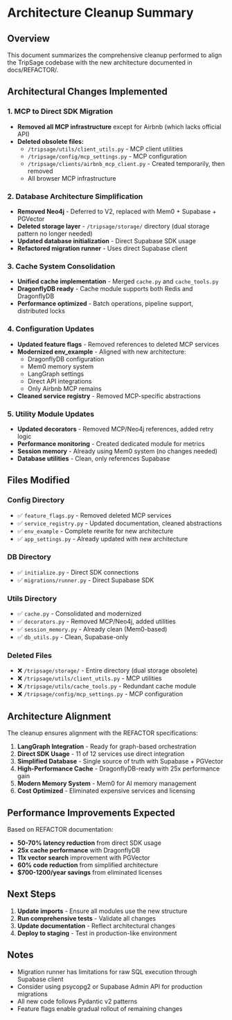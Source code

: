 # Architecture Cleanup Summary

## Overview

This document summarizes the comprehensive cleanup performed to align the TripSage codebase with the new architecture documented in docs/REFACTOR/.

## Architectural Changes Implemented

### 1. MCP to Direct SDK Migration

- **Removed all MCP infrastructure** except for Airbnb (which lacks official API)
- **Deleted obsolete files:**
  - `/tripsage/utils/client_utils.py` - MCP client utilities
  - `/tripsage/config/mcp_settings.py` - MCP configuration
  - `/tripsage/clients/airbnb_mcp_client.py` - Created temporarily, then removed
  - All browser MCP infrastructure

### 2. Database Architecture Simplification

- **Removed Neo4j** - Deferred to V2, replaced with Mem0 + Supabase + PGVector
- **Deleted storage layer** - `/tripsage/storage/` directory (dual storage pattern no longer needed)
- **Updated database initialization** - Direct Supabase SDK usage
- **Refactored migration runner** - Uses direct Supabase client

### 3. Cache System Consolidation

- **Unified cache implementation** - Merged `cache.py` and `cache_tools.py`
- **DragonflyDB ready** - Cache module supports both Redis and DragonflyDB
- **Performance optimized** - Batch operations, pipeline support, distributed locks

### 4. Configuration Updates

- **Updated feature flags** - Removed references to deleted MCP services
- **Modernized env_example** - Aligned with new architecture:
  - DragonflyDB configuration
  - Mem0 memory system
  - LangGraph settings
  - Direct API integrations
  - Only Airbnb MCP remains
- **Cleaned service registry** - Removed MCP-specific abstractions

### 5. Utility Module Updates

- **Updated decorators** - Removed MCP/Neo4j references, added retry logic
- **Performance monitoring** - Created dedicated module for metrics
- **Session memory** - Already using Mem0 system (no changes needed)
- **Database utilities** - Clean, only references Supabase

## Files Modified

### Config Directory

- ✅ `feature_flags.py` - Removed deleted MCP services
- ✅ `service_registry.py` - Updated documentation, cleaned abstractions
- ✅ `env_example` - Complete rewrite for new architecture
- ✅ `app_settings.py` - Already updated with new architecture

### DB Directory

- ✅ `initialize.py` - Direct SDK connections
- ✅ `migrations/runner.py` - Direct Supabase SDK

### Utils Directory

- ✅ `cache.py` - Consolidated and modernized
- ✅ `decorators.py` - Removed MCP/Neo4j, added utilities
- ✅ `session_memory.py` - Already clean (Mem0-based)
- ✅ `db_utils.py` - Clean, Supabase-only

### Deleted Files

- ❌ `/tripsage/storage/` - Entire directory (dual storage obsolete)
- ❌ `/tripsage/utils/client_utils.py` - MCP utilities
- ❌ `/tripsage/utils/cache_tools.py` - Redundant cache module
- ❌ `/tripsage/config/mcp_settings.py` - MCP configuration

## Architecture Alignment

The cleanup ensures alignment with the REFACTOR specifications:

1. **LangGraph Integration** - Ready for graph-based orchestration
2. **Direct SDK Usage** - 11 of 12 services use direct integration
3. **Simplified Database** - Single source of truth with Supabase + PGVector
4. **High-Performance Cache** - DragonflyDB-ready with 25x performance gain
5. **Modern Memory System** - Mem0 for AI memory management
6. **Cost Optimized** - Eliminated expensive services and licensing

## Performance Improvements Expected

Based on REFACTOR documentation:

- **50-70% latency reduction** from direct SDK usage
- **25x cache performance** with DragonflyDB
- **11x vector search** improvement with PGVector
- **60% code reduction** from simplified architecture
- **$700-1200/year savings** from eliminated licenses

## Next Steps

1. **Update imports** - Ensure all modules use the new structure
2. **Run comprehensive tests** - Validate all changes
3. **Update documentation** - Reflect architectural changes
4. **Deploy to staging** - Test in production-like environment

## Notes

- Migration runner has limitations for raw SQL execution through Supabase client
- Consider using psycopg2 or Supabase Admin API for production migrations
- All new code follows Pydantic v2 patterns
- Feature flags enable gradual rollout of remaining changes
